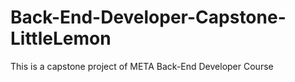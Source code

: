 # Back-End-Developer-Capstone-LittleLemon
This is a capstone project of META Back-End Developer Course
